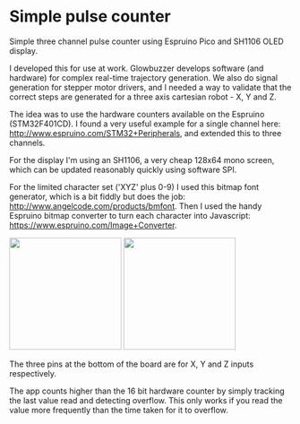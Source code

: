 # Simple pulse counter

Simple three channel pulse counter using Espruino Pico and SH1106 OLED display.

I developed this for use at work. Glowbuzzer develops software (and hardware) for complex real-time trajectory generation. We also do signal generation for stepper motor drivers, and I needed a way to validate that the correct steps are generated for a three axis cartesian robot - X, Y and Z.

The idea was to use the hardware counters available on the Espruino (STM32F401CD). I found a very useful example for a single channel here: http://www.espruino.com/STM32+Peripherals, and extended this to three channels.

For the display I'm using an SH1106, a very cheap 128x64 mono screen, which can be updated reasonably quickly using software SPI.

For the limited character set ('XYZ' plus 0-9) I used this bitmap font generator, which is a bit fiddly but does the job: http://www.angelcode.com/products/bmfont. Then I used the handy Espruino bitmap converter to turn each character into Javascript: https://www.espruino.com/Image+Converter.

<img src="https://lh3.googleusercontent.com/b3f_fX9SXDC1WkvRYI5_adIGlezd8u8mbum6UB-m0MYSGFnmZYdh34tipWLQSdJTfKjrQqUuv4O7bM7NTIekLadsHk1SjpMb9DuA_XEV1850q4eb00d6FBSzYtV6hj0dglSa-LQ0Y96O4UIg7gOh9Fd6PrOKI3qqVhMvWQRCk4yNFZP1fLjpRCO6bbHBXPVMLM5L5hbvzF4offGM0Mz6AoeDv8QyHtwIhHlMiENSG2-0XmcouscGgf-I5ojj2rLHzLBEYjj2aajP6lILr6jO3xJ6UI9-lTmdqmE5pvwJt9aPRgY3YKt1iGLPxxjIURcuGQHeCJFJlDjX9OGik0UaJ0_QFnWX4XOb9AOjLAAFCw5ujRwvUieKRgrl0HIZixxYDnJlmBMBa9Fp9zirn-4OLiIlA_I8MpwJIhYp2lNRP9SMrPBpE2gnFpQOg9Wz3-a03ISkSH1PgdQAm4128Xo4-_ZL7RkQIXWEMXmxXXj5GQZRfcVq0eLCEtyJ3NDsFcYRyQjqPb4dJWgpDaw6ncDRjRn8MWg_vze9gv4apKglPvszaIm94421M47mRMnPJ-EZuO4vl6LjVbnP3VMndSQMoGdNtZaaas7MXP2C7Q-Zz3t3aIiQ23T6tI0BcTCY7JwHueG-gp71vWpItn-tmXau4vLKRw=w1297-h1289-no" width="200">

<img src="https://lh3.googleusercontent.com/q0qAQwXL4muDUxiYzDHSeRfT7znTfmxWJhNfDCKP7_9SN2sMhbRvz4qbvaLNwDWjd9ZF3aNuD1mq-ZpKHSqpIajalwm0MVq6mGqolXPMsRSBf_mUY4zjPtyiSnwKP4TCt7BX6ki5882mmg1a4yJp2oTQag4XHgL8Khn_tY6mmKk1YsNl6Te9g7uc-oaU5SWa0c0AQQV7_3Lrxlpw-eiBf8PJ8fmxkwL_ytr4ovjO_yzWEvSA0JTp02DYUXv8-SyPf0lCnzQO7ns7aEFgwYxzNACH-b_gveLHlUC6eg-Rl0kBzE7aqjTBSGSYxWnJi6OFMU3do39J8O7EMfjl0msZ8cY7w5Ji7W4QdWqfmAF9O-prPYzZwBDvEnbv1Q8EoIfe3SNaA4y3w2V4oJUt9JEFW06za6TrHjboIrfcNbK_PGC5PNWb1WlWLzZKyYibJDSw6gXT2t3HiMStJSRjVAwz_u9BIAhiMarBgTQFYR4aBi6WT19-7TAEw-U2ymy8tS5qmZjZWfI9iLeFfh2dNFtU3bt_wENlBmuWlYi3DUMnDfSBkSJoBKr7xGS5KOn6VqFt84W1pCGfja5V_A89-Rzkfn_Vg0rpmKzyuwQpvm66F71D9B8MR7yw6_MeqxLKj6N2RBENck0ZEi5jF2AZUFIb_n0euw=w594-h789-no" width="200">

The three pins at the bottom of the board are for X, Y and Z inputs respectively.

The app counts higher than the 16 bit hardware counter by simply tracking the last value read and detecting overflow. This only works if you read the value more frequently than the time taken for it to overflow.

